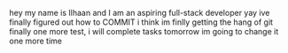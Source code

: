hey my name is Ilhaan and I am an aspiring full-stack developer
yay ive finally figured out how to COMMIT
i think im finlly getting the hang of git finally
one more test, i will complete tasks tomorrow
im going to change it one more time 